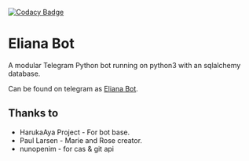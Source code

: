 [![Codacy Badge](https://app.codacy.com/project/badge/Grade/18a44f5984ae4297940a5705e30d5fdb)](https://www.codacy.com?utm_source=github.com&amp;utm_medium=referral&amp;utm_content=KassemSYR/MissEliana_Bot&amp;utm_campaign=Badge_Grade)

# Eliana Bot

A modular Telegram Python bot running on python3 with an sqlalchemy database.

Can be found on telegram as [Eliana Bot](https://t.me/MissEliana_bot).

## Thanks to
* HarukaAya Project - For bot base.
* Paul Larsen - Marie and Rose creator.
* nunopenim - for cas & git api
